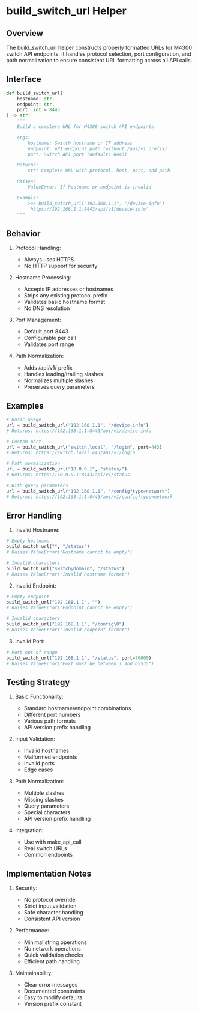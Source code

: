 # build_switch_url Helper

## Overview

The build_switch_url helper constructs properly formatted URLs for M4300 switch API endpoints. It handles protocol selection, port configuration, and path normalization to ensure consistent URL formatting across all API calls.

## Interface

```python
def build_switch_url(
    hostname: str,
    endpoint: str,
    port: int = 8443
) -> str:
    """
    Build a complete URL for M4300 switch API endpoints.

    Args:
        hostname: Switch hostname or IP address
        endpoint: API endpoint path (without /api/v1 prefix)
        port: Switch API port (default: 8443)

    Returns:
        str: Complete URL with protocol, host, port, and path

    Raises:
        ValueError: If hostname or endpoint is invalid

    Example:
        >>> build_switch_url("192.168.1.1", "/device-info")
        'https://192.168.1.1:8443/api/v1/device-info'
    """
```

## Behavior

1. Protocol Handling:
   - Always uses HTTPS
   - No HTTP support for security

2. Hostname Processing:
   - Accepts IP addresses or hostnames
   - Strips any existing protocol prefix
   - Validates basic hostname format
   - No DNS resolution

3. Port Management:
   - Default port 8443
   - Configurable per call
   - Validates port range

4. Path Normalization:
   - Adds /api/v1/ prefix
   - Handles leading/trailing slashes
   - Normalizes multiple slashes
   - Preserves query parameters

## Examples

```python
# Basic usage
url = build_switch_url("192.168.1.1", "/device-info")
# Returns: https://192.168.1.1:8443/api/v1/device-info

# Custom port
url = build_switch_url("switch.local", "/login", port=443)
# Returns: https://switch.local:443/api/v1/login

# Path normalization
url = build_switch_url("10.0.0.1", "status/")
# Returns: https://10.0.0.1:8443/api/v1/status

# With query parameters
url = build_switch_url("192.168.1.1", "/config?type=network")
# Returns: https://192.168.1.1:8443/api/v1/config?type=network
```

## Error Handling

1. Invalid Hostname:
```python
# Empty hostname
build_switch_url("", "/status")
# Raises ValueError("Hostname cannot be empty")

# Invalid characters
build_switch_url("switch@domain", "/status")
# Raises ValueError("Invalid hostname format")
```

2. Invalid Endpoint:
```python
# Empty endpoint
build_switch_url("192.168.1.1", "")
# Raises ValueError("Endpoint cannot be empty")

# Invalid characters
build_switch_url("192.168.1.1", "/config\0")
# Raises ValueError("Invalid endpoint format")
```

3. Invalid Port:
```python
# Port out of range
build_switch_url("192.168.1.1", "/status", port=70000)
# Raises ValueError("Port must be between 1 and 65535")
```

## Testing Strategy

1. Basic Functionality:
   - Standard hostname/endpoint combinations
   - Different port numbers
   - Various path formats
   - API version prefix handling

2. Input Validation:
   - Invalid hostnames
   - Malformed endpoints
   - Invalid ports
   - Edge cases

3. Path Normalization:
   - Multiple slashes
   - Missing slashes
   - Query parameters
   - Special characters
   - API version prefix handling

4. Integration:
   - Use with make_api_call
   - Real switch URLs
   - Common endpoints

## Implementation Notes

1. Security:
   - No protocol override
   - Strict input validation
   - Safe character handling
   - Consistent API version

2. Performance:
   - Minimal string operations
   - No network operations
   - Quick validation checks
   - Efficient path handling

3. Maintainability:
   - Clear error messages
   - Documented constraints
   - Easy to modify defaults
   - Version prefix constant

